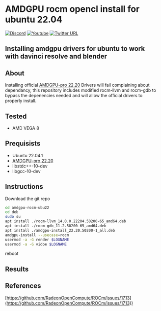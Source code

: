# AMDGPU rocm opencl install for ubuntu 22.04

[![Discord](https://img.shields.io/discord/316245914987528193?logo=discord)](https://discord.com/invite/v8dAnFV) [![Youtube](https://img.shields.io/badge/YouTube-FF0000?style=flat-square&logo=youtube&logoColor=white)](https://www.youtube.com/channel/UCrjKdwxaQMSV_NDywgKXVmw) [![Twitter URL](https://img.shields.io/twitter/follow/novaspirittech?style=flat-square&logo=twitter)](https://twitter.com/novaspirittech)

## Installing amdgpu drivers for ubuntu to work with davinci resolve and blender

## About
Installing official [AMDGPU-pro 22.20](https://www.amd.com/en/support/kb/release-notes/rn-amdgpu-unified-linux-22-20) Drivers will fail complaining about dependancy, this repository includes modified rocm-llvm and rocm-gdb to bypass the depenencies needed and will allow the official drivers to properly install.

## Tested

- AMD VEGA 8

## Prequisists

- Ubuntu 22.04.1
- [AMDGPU-pro 22.20](https://www.amd.com/en/support/kb/release-notes/rn-amdgpu-unified-linux-22-20)
- libstdc++-10-dev
- libgcc-10-dev

## Instructions
Download the git repo
```sh
cd amdgpu-rocm-ubu22
cd deb
sudo su
apt install ./rocm-llvm_14.0.0.22204.50200-65_amd64.deb
apt install ./rocm-gdb_11.2.50200-65_amd64.deb
apt install ./amdgpu-install_22.20.50200-1_all.deb
amdgpu-install --usecase=rocm
usermod -a -G render $LOGNAME
usermod -a -G vidoe $LOGNAME
```
reboot

## Results



## References
[https://github.com/RadeonOpenCompute/ROCm/issues/1713](https://github.com/RadeonOpenCompute/ROCm/issues/1713})
